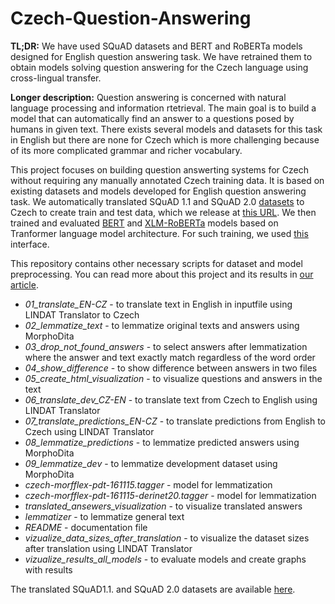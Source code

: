 # Czech-Question-Answering
**TL;DR:** We have used SQuAD datasets and BERT and RoBERTa models designed for English question answering task. We have retrained them to obtain models solving question answering for the Czech language using cross-lingual transfer.

**Longer description:** Question answering is concerned with natural language processing and information rtetrieval. The main goal is to build a model that can automatically find an answer to a questions posed by humans in given text. There exists several models and datasets for this task in English but there are none for Czech which is more challenging because of its more complicated grammar and richer vocabulary.

This project focuses on building question answerting systems for Czech without requiring any manually annotated Czech training data. It is based on existing datasets and models developed for English question answering task. We automatically translated SQuAD 1.1 and SQuAD 2.0 [datasets](https://arxiv.org/abs/1606.05250) to Czech to create train and test data, which we release at [this URL](https://lindat.mff.cuni.cz/repository/xmlui/handle/11234/1-3249). We then trained and evaluated [BERT](https://arxiv.org/abs/1810.04805) and [XLM-RoBERTa](https://arxiv.org/abs/1907.11692) models based on Tranformer language model architecture. For such training, we used [this](https://github.com/huggingface/transformers) interface.

This repository contains other necessary scripts for dataset and model preprocessing. You can read more about this project and its results in [our article](https://arxiv.org/abs/2007.01667).
 - *01_translate_EN-CZ* - to translate text in English in inputfile using LINDAT Translator to Czech
 - *02_lemmatize_text* - to lemmatize original texts and answers using MorphoDita 
 - *03_drop_not_found_answers* - to select answers after lemmatization where the answer and text exactly match regardless of the word order 
 - *04_show_difference* - to show difference between answers in two files
 - *05_create_html_visualization* - to visualize questions and answers in the text
 - *06_translate_dev_CZ-EN* - to translate text from Czech to English using LINDAT Translator 
 - *07_translate_predictions_EN-CZ* - to translate predictions from English to Czech using LINDAT Translator 
 - *08_lemmatize_predictions* -  to lemmatize predicted answers using MorphoDita
 - *09_lemmatize_dev* - to lemmatize development dataset using MorphoDita
 - *czech-morfflex-pdt-161115.tagger* - model for lemmatization
 - *czech-morfflex-pdt-161115-derinet20.tagger* - model for lemmatization
 - *translated_ansewers_visualization* - to visualize translated answers
 - *lemmatizer* - to lemmatize general text
 - *README* - documentation file
 - *vizualize_data_sizes_after_translation* - to visualize the dataset sizes after translation using LINDAT Translator
 - *vizualize_results_all_models* - to evaluate models and create graphs with results

The translated SQuAD1.1. and SQuAD 2.0 datasets are available [here](https://lindat.mff.cuni.cz/repository/xmlui/handle/11234/1-3249).
